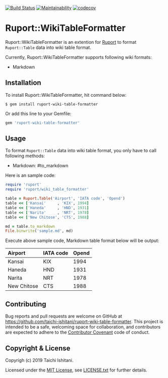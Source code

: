 [![Build Status](https://travis-ci.org/taichi-ishitani/ruport-wiki-table-formatter.svg?branch=master)](https://travis-ci.org/taichi-ishitani/ruport-wiki-table-formatter)
[![Maintainability](https://api.codeclimate.com/v1/badges/f3b59dc0ae2f3d912ffc/maintainability)](https://codeclimate.com/github/taichi-ishitani/ruport-wiki-table-formatter/maintainability)
[![codecov](https://codecov.io/gh/taichi-ishitani/ruport-wiki-table-formatter/branch/master/graph/badge.svg)](https://codecov.io/gh/taichi-ishitani/ruport-wiki-table-formatter)

# Ruport::WikiTableFormatter

Ruport::WikiTableFormatter is an extention for [Ruport](https://github.com/ruport/ruport) to format `Ruport::Table` data into wiki table format.

Currently, Ruport::WikiTableFormatter supports following wiki formats:

* Markdown

## Installation

To install Ruport::WikiTableFormatter, hit command below:

```
$ gem install ruport-wiki-table-formatter
```

Or add this line to your Gemfile:

```ruby
gem 'ruport-wiki-table-formatter'
```

## Usage

To format `Ruport::Table` data into wiki table format, you only have to call following methods:

* Markdown: #to_markdown

Here is an sample code:

```ruby
require 'ruport'
require 'ruport/wiki_table_formatter'

table = Ruport.Table('Airport', 'IATA code', 'Opend')
table << ['Kansai'     , 'KIX', 1994]
table << ['Haneda'     , 'HND', 1931]
table << ['Narita'     , 'NRT', 1978]
table << ['New Chitose', 'CTS', 1988]

md = table.to_markdown
File.binwrite('sample.md', md)
```

Execute above sample code, Markdown table format below will be output:

|Airport|IATA code|Opend|
|:--|:--|:--|
|Kansai|KIX|1994|
|Haneda|HND|1931|
|Narita|NRT|1978|
|New Chitose|CTS|1988|

## Contributing

Bug reports and pull requests are welcome on GitHub at https://github.com/taichi-ishitani/ruport-wiki-table-formatter. This project is intended to be a safe, welcoming space for collaboration, and contributors are expected to adhere to the [Contributor Covenant](http://contributor-covenant.org) code of conduct.

## Copyright & License

Copyrigh (c) 2019 Taichi Ishitani.

Licensed under the [MIT License](https://opensource.org/licenses/MIT), see [LICENSE.txt](LICENSE.txt) for further details.
